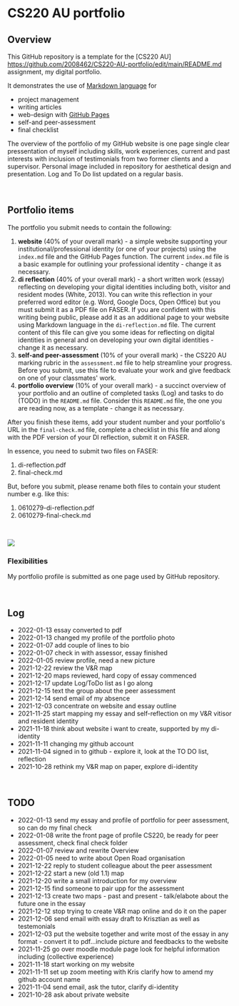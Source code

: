 # CS220 AU portfolio
## Overview
This GitHub repository is a template for the [CS220 AU] https://github.com/2008462/CS220-AU-portfolio/edit/main/README.md assignment, my digital portfolio.

It demonstrates the use of [Markdown language](https://guides.github.com/features/mastering-markdown/) for
- project management
- writing articles
- web-design with [GitHub Pages](https://pages.github.com/)
- self-and peer-assessment
- final checklist 

The overview of the portfolio of my GitHub website is one page single clear pressentation of myself including skills, work experiences, current and past interests with inclusion of testimonials from two former clients and a supervisor. Personal image included in repository for aesthetical design and presentation. Log and To Do list updated on a regular basis.    

<br>

## Portfolio items
The portfolio you submit needs to contain the following:

1. **website** (40% of your overall mark) - a simple website supporting your institutional/professional identity (or one of your projects) using the `index.md` file and the GitHub Pages function. The current `index.md` file is a basic example for outlining your professional identity - change it as necessary.
2. **di reflection** (40% of your overall mark) - a short written work (essay) reflecting on developing your digital identities including both, visitor and resident modes (White, 2013). You can write this reflection in your preferred word editor (e.g. Word, Google Docs, Open Office) but you must submit it as a PDF file on FASER. If you are confident with this writing being public, please add it as an additional page to your website using Markdown language in the `di-reflection.md` file. The current content of this file can give you some ideas for reflecting on digital identities in general and on developing your own digital identities - change it as necessary.
3. **self-and peer-assessment** (10% of your overall mark) - the CS220 AU marking rubric in the `assessment.md` file to help streamline your progress. Before you submit, use this file to evaluate your work and give feedback on one of your classmates' work.
4. **portfolio overview** (10% of your overall mark) - a succinct overview of your portfolio and an outline of completed tasks (Log) and tasks to do (TODO) in the `README.md` file. Consider this `README.md` file, the one you are reading now, as a template - change it as necessary.

After you finish these items, add your student number and your portfolio's URL in the `final-check.md` file, complete a checklist in this file and along with the PDF version of your DI reflection, submit it on FASER. 

In essence, you need to submit two files on FASER:

1. di-reflection.pdf
2. final-check.md

But, before you submit, please rename both files to contain your student number e.g. like this:

1. 0610279-di-reflection.pdf
2. 0610279-final-check.md

<br> 

![](assets/img/portfolio-graph.png)


### Flexibilities 
My portfolio profile is submitted as one page used by GitHub repository. 

<br>

## Log
- 2022-01-13 essay converted to pdf
- 2022-01-13 changed my profile of the portfolio photo
- 2022-01-07 add couple of lines to bio 
- 2022-01-07 check in with assessor, essay finished
- 2022-01-05 review profile, need a new picture
- 2021-12-22 review the V&R map 
- 2021-12-20 maps reviewed, hard copy of essay commenced 
- 2021-12-17 update Log/ToDo list as I go along
- 2021-12-15 text the group about the peer assessment
- 2021-12-14 send email of my absence
- 2021-12-03 concentrate on website and essay outline
- 2021-11-25 start mapping my essay and self-reflection on my V&R vitisor and resident identity
- 2021-11-18 think about website i want to create, supported by my di-identity
- 2021-11-11 changing my github account 
- 2021-11-04 signed in to github - explore it, look at the TO DO list, reflection
- 2021-10-28 rethink my V&R map on paper, explore di-identity
<br>

## TODO
- 2022-01-13 send my essay and profile of portfolio for peer assessment, so can do my final check
- 2022-01-08 write the front page of profile CS220, be ready for peer assessment, check final check folder
- 2022-01-07 review and rewrite Overview
- 2022-01-05 need to write about Open Road organisation
- 2021-12-22 reply to student colleague about the peer assessment
- 2021-12-22 start a new (old 1.1) map
- 2021-12-20 write a small introduction for my overview 
- 2021-12-15 find someone to pair upp for the assessment
- 2021-12-13 create two maps - past and present - talk/elabote about the future one in the essay
- 2021-12-12 stop trying to create V&R map online and do it on the paper 
- 2021-12-06 send email with essay draft to Krisztian as well as testemonials
- 2021-12-03 put the website together and write most of the essay in any format - convert it to pdf...include picture and feedbacks to the website
- 2021-11-25 go over moodle module page look for helpful information including (collective experience)
- 2021-11-18 start working on my website
- 2021-11-11 set up zoom meeting with Kris clarify how to amend my github account name
- 2021-11-04 send email, ask the tutor, clarify di-identity
- 2021-10-28 ask about private website

